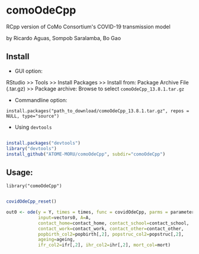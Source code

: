 # comoOdeCpp

RCpp version of CoMo Consortium's COVID-19 transmission model


by Ricardo Aguas, Sompob Saralamba, Bo Gao


## Install

- GUI option:

RStudio >> Tools >> Install Packages >> Install from: Package Archive File (.tar.gz) >> Package archive: Browse to select `comoOdeCpp_13.8.1.tar.gz`


- Commandline option:

`install.packages("path_to_download/comoOdeCpp_13.8.1.tar.gz", repos = NULL, type="source")`


- Using `devtools`

```r

install.packages("devtools")
library("devtools")
install_github("ATOME-MORU/comoOdeCpp", subdir="comoOdeCpp")

```


## Usage:

`library("comoOdeCpp")`


```r

covidOdeCpp_reset()

out0 <- ode(y = Y, times = times, func = covidOdeCpp, parms = parameters,
            input=vectors0, A=A,
            contact_home=contact_home, contact_school=contact_school,
            contact_work=contact_work, contact_other=contact_other,
            popbirth_col2=popbirth[,2], popstruc_col2=popstruc[,2],
            ageing=ageing,
            ifr_col2=ifr[,2], ihr_col2=ihr[,2], mort_col=mort)


```

